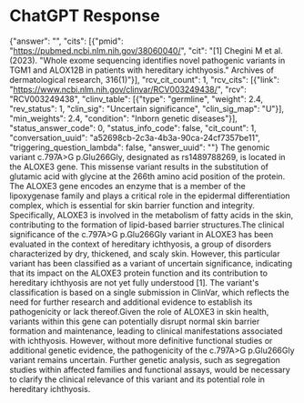 # ChatGPT Response

{"answer": "", "cits": [{"pmid": "https://pubmed.ncbi.nlm.nih.gov/38060040/", "cit": "[1] Chegini M et al. (2023). \"Whole exome sequencing identifies novel pathogenic variants in TGM1 and ALOX12B in patients with hereditary ichthyosis.\" Archives of dermatological research, 316(1)"}], "rcv_cit_count": 1, "rcv_cits": [{"link": "https://www.ncbi.nlm.nih.gov/clinvar/RCV003249438/", "rcv": "RCV003249438", "clinv_table": [{"type": "germline", "weight": 2.4, "rev_status": 1, "clin_sig": "Uncertain significance", "clin_sig_map": "U"}], "min_weights": 2.4, "condition": "Inborn genetic diseases"}], "status_answer_code": 0, "status_info_code": false, "cit_count": 1, "conversation_uuid": "a52698cb-2c3a-4b3a-90ca-24cf7357be11", "triggering_question_lambda": false, "answer_uuid": ""}
The genomic variant c.797A>G p.Glu266Gly, designated as rs1489788269, is located in the ALOXE3 gene. This missense variant results in the substitution of glutamic acid with glycine at the 266th amino acid position of the protein. The ALOXE3 gene encodes an enzyme that is a member of the lipoxygenase family and plays a critical role in the epidermal differentiation complex, which is essential for skin barrier function and integrity. Specifically, ALOXE3 is involved in the metabolism of fatty acids in the skin, contributing to the formation of lipid-based barrier structures.The clinical significance of the c.797A>G p.Glu266Gly variant in ALOXE3 has been evaluated in the context of hereditary ichthyosis, a group of disorders characterized by dry, thickened, and scaly skin. However, this particular variant has been classified as a variant of uncertain significance, indicating that its impact on the ALOXE3 protein function and its contribution to hereditary ichthyosis are not yet fully understood [1]. The variant's classification is based on a single submission in ClinVar, which reflects the need for further research and additional evidence to establish its pathogenicity or lack thereof.Given the role of ALOXE3 in skin health, variants within this gene can potentially disrupt normal skin barrier formation and maintenance, leading to clinical manifestations associated with ichthyosis. However, without more definitive functional studies or additional genetic evidence, the pathogenicity of the c.797A>G p.Glu266Gly variant remains uncertain. Further genetic analysis, such as segregation studies within affected families and functional assays, would be necessary to clarify the clinical relevance of this variant and its potential role in hereditary ichthyosis.
